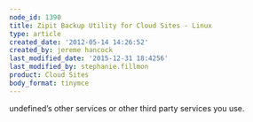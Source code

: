 ```yaml
---
node_id: 1390
title: Zipit Backup Utility for Cloud Sites - Linux
type: article
created_date: '2012-05-14 14:26:52'
created_by: jereme hancock
last_modified_date: '2015-12-31 18:4256'
last_modified_by: stephanie.fillmon
product: Cloud Sites
body_format: tinymce
---
```


undefined&rsquo;s other services or other third party services you use. 

